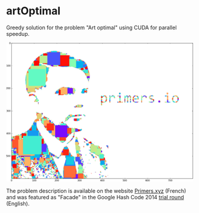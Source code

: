 # artOptimal
Greedy solution for the problem "Art optimal" using CUDA for parallel speedup. 

<img src="https://raw.githubusercontent.com/lucaslugao/artOptimal/master/demo.png" width="500">

The problem description is available on the website <a href="http://primers.xyz/0">Primers.xyz</a> (French) and was featured as "Facade" in the Google Hash Code 2014 <a href="https://sites.google.com/site/hashcode2014/tasks/Task%20Statement%20-%20Trial%20Round%20EN.pdf?attredirects=0&d=1"> trial round </a> (English).
